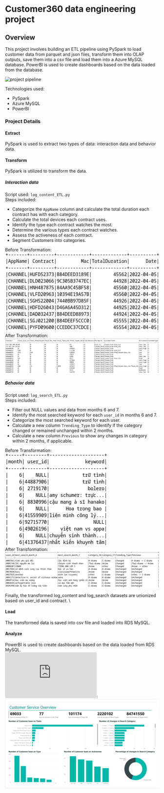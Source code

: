 # Customer360 data engineering project

## Overview
This project involves building an ETL pipeline using PySpark to load customer data from parquet and json files, transform them into OLAP outputs, save them into a csv file and load them into a Azure MySQL database. PowerBI is used to create dashboards based on the data loaded from the database.

![project pipeline](https://github.com/hien2706/Customer360/blob/main/pictures/ETL_pipeline_new.png)

Technologies used:
- PySpark
- Azure MySQL
- PowerBI

### Project Details

#### Extract
PySpark is used to extract two types of data: interaction data and behavior data.

#### Transform
PySpark is utilized to transform the data.
##### Interaction data
Script used: `log_content_ETL.py` \
Steps included:
- Categorize the `AppName` column and calculate the total duration each contract has with each category.
- Calculate the total devices each contract uses.
- Identify the type each contract watches the most.
- Determine the various types each contract watches.
- Assess the activeness of each contract.
- Segment Customers into categories.

Before Transformation:\
![interaction_data_before](https://github.com/hien2706/Customer360/blob/main/pictures/interaction_data_before.png)\
After Transformation:\
![interaction_data_after](https://github.com/hien2706/Customer360/blob/main/pictures/interaction_data_after.png)

##### Behavior data
Script used: `log_search_ETL.py` \
Steps included:
- Filter out NULL values and data from months 6 and 7.
- Identify the most searched keyword for each `user_id` in months 6 and 7.
- Categorize the most searched keyword for each user.
- Calculate a new column `Trending_Type` to identify if the category changed or remained unchanged within 2 months.
- Calculate a new column `Previous` to show any changes in category within 2 months, if applicable.
  
Before Transformation:\
![behavior_data_before](https://github.com/hien2706/Customer360/blob/main/pictures/behavior_data_before.png)\
After Transformation:\
![behavior_data_after](https://github.com/hien2706/Customer360/blob/main/pictures/behavior_data_after.png)

Finally, the transformed log_content and log_search datasets are unionized based on user_id and contract. \

#### Load
The transformed data is saved into csv file and loaded into RDS MySQL.

#### Analyze
PowerBI is used to create dashboards based on the data loaded from RDS MySQL.\
![Dashboard](https://github.com/hien2706/Customer360/blob/main/pictures/customer_data.pdf):\
![DashBoard](https://github.com/hien2706/Customer360/blob/main/pictures/dashboard.png)
